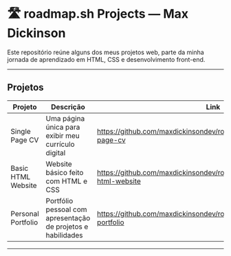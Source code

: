 # 🛣️ roadmap.sh Projects — Max Dickinson

Este repositório reúne alguns dos meus projetos web, parte da minha jornada de aprendizado em HTML, CSS e desenvolvimento front-end.

---

## Projetos

| Projeto | Descrição | Link |
|---|---|---|
| Single Page CV | Uma página única para exibir meu currículo digital | https://github.com/maxdickinsondev/roadmapsh/tree/master/single-page-cv |
| Basic HTML Website | Website básico feito com HTML e CSS | https://github.com/maxdickinsondev/roadmapsh/tree/master/basic-html-website |
| Personal Portfolio | Portfólio pessoal com apresentação de projetos e habilidades | https://github.com/maxdickinsondev/roadmapsh/tree/master/personal-portfolio |

---
